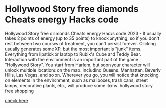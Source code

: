 # Hollywood Story free diamonds Cheats energy Hacks code

Hollywood Story free diamonds Cheats energy Hacks code 2023 - It usually takes 2 points of energy (up to 35 points) to knock anything, so if you don't rest between two courses of treatment, you can't persist forever. Clicking usually generates some XP, but the most important is "junk" items. Everything from lipstick or laptop to Rubik's Cube and Teddy Bear. Interaction with the environment is an important part of the game "Hollywood Story". You start from Harlem, but soon your character will unlock multiple locations on the map, including Queens, Manhattan, Beverly Hills, Las Vegas, and so on. Wherever you go, you will notice that knocking on elements in the environment, such as mailboxes, trash cans, street lamps, decorative plants, etc., will produce some items. hollywood story free shopping

[check here](https://fengmod.top/hollywood-story/)
